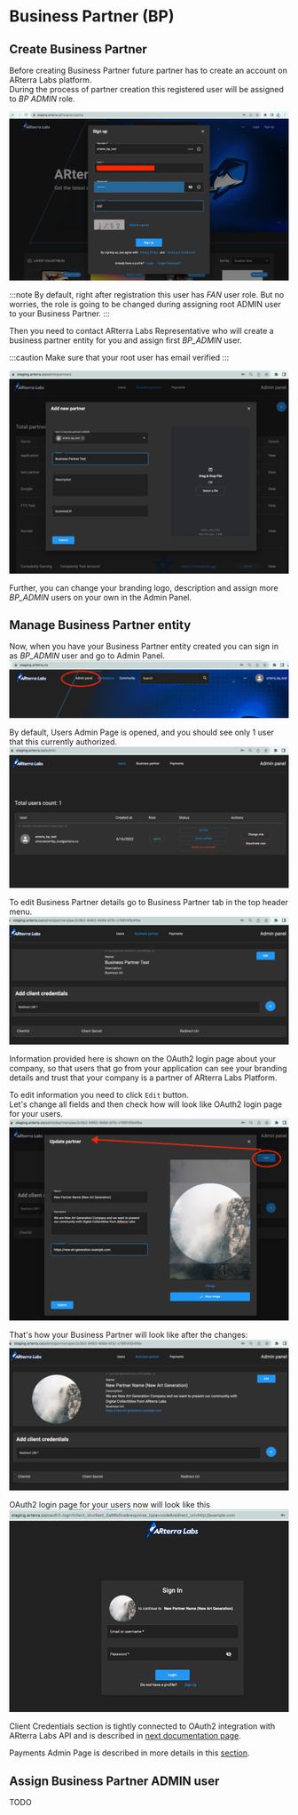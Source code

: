 # Business Partner (BP)

## Create Business Partner

Before creating Business Partner future partner has to create an account on ARterra Labs platform.<br/>
During the process of partner creation this registered user will be assigned to _BP ADMIN_ role. 

![Business Partner Root user sign-up](/img/docs/third-party-apps/bp-root-user-signup.png)

:::note
By default, right after registration this user has _FAN_ user role.
But no worries, the role is going to be changed during assigning root ADMIN user to your Business Partner.
:::

Then you need to contact ARterra Labs Representative who will create a business partner entity for you
and assign first _BP_ADMIN_ user.<br/>

:::caution
Make sure that your root user has email verified
:::

![Business Partner Create](/img/docs/third-party-apps/bp-create.png)

Further, you can change your branding logo, description and assign more _BP_ADMIN_ users on your own in the Admin Panel.

## Manage Business Partner entity
Now, when you have your Business Partner entity created you can sign in as _BP_ADMIN_ user and go to Admin Panel.
![Business Partner Navigate to Admin Panel](/img/docs/third-party-apps/bp-new-navigate-to-admin.png)

By default, Users Admin Page is opened, and you should see only 1 user that this currently authorized.
![Business Partner User Admin Page](/img/docs/third-party-apps/bp-new-user-admin-page.png)

To edit Business Partner details go to Business Partner tab in the top header menu.
![Business Partner Admin Page](/img/docs/third-party-apps/bp-new-bp-admin-page.png)

Information provided here is shown on the OAuth2 login page about your company,
so that users that go from your application can see your branding details
and trust that your company is a partner of ARterra Labs Platform.

To edit information you need to click `Edit` button.<br/>
Let's change all fields and then check how will look like OAuth2 login page for your users.
![Business Partner Edit](/img/docs/third-party-apps/bp-edit.png)

That's how your Business Partner will look like after the changes:
![Business Partner Updated](/img/docs/third-party-apps/bp-updated.png)

OAuth2 login page for your users now will look like this
![Business Partner Updated](/img/docs/third-party-apps/bp-created-oauth2.png)

Client Credentials section is tightly connected to OAuth2 integration with ARterra Labs API
and is described in [next documentation page](oauth2).

Payments Admin Page is described in more details in this [section](/docs/admin-panel/payments).

## Assign Business Partner ADMIN user
TODO
